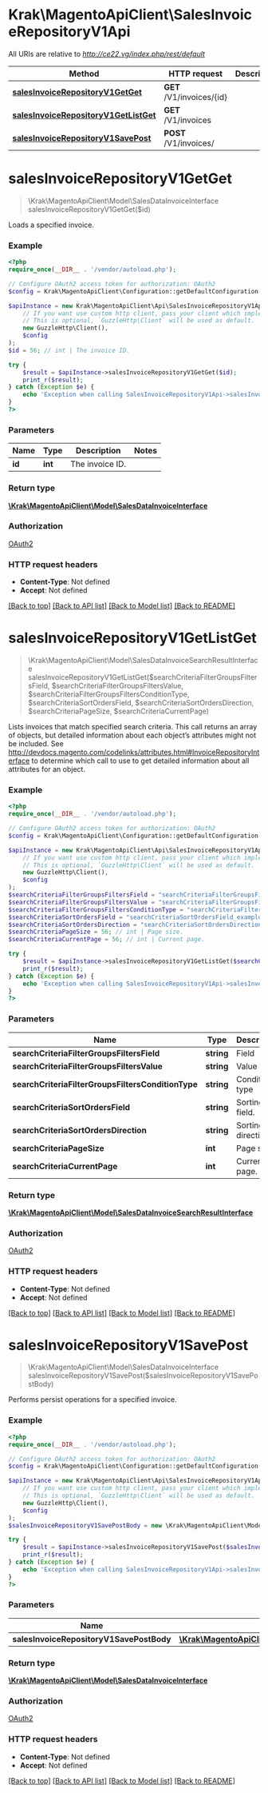 # Krak\MagentoApiClient\SalesInvoiceRepositoryV1Api

All URIs are relative to *http://ce22.vg/index.php/rest/default*

Method | HTTP request | Description
------------- | ------------- | -------------
[**salesInvoiceRepositoryV1GetGet**](SalesInvoiceRepositoryV1Api.md#salesInvoiceRepositoryV1GetGet) | **GET** /V1/invoices/{id} | 
[**salesInvoiceRepositoryV1GetListGet**](SalesInvoiceRepositoryV1Api.md#salesInvoiceRepositoryV1GetListGet) | **GET** /V1/invoices | 
[**salesInvoiceRepositoryV1SavePost**](SalesInvoiceRepositoryV1Api.md#salesInvoiceRepositoryV1SavePost) | **POST** /V1/invoices/ | 


# **salesInvoiceRepositoryV1GetGet**
> \Krak\MagentoApiClient\Model\SalesDataInvoiceInterface salesInvoiceRepositoryV1GetGet($id)



Loads a specified invoice.

### Example
```php
<?php
require_once(__DIR__ . '/vendor/autoload.php');

// Configure OAuth2 access token for authorization: OAuth2
$config = Krak\MagentoApiClient\Configuration::getDefaultConfiguration()->setAccessToken('YOUR_ACCESS_TOKEN');

$apiInstance = new Krak\MagentoApiClient\Api\SalesInvoiceRepositoryV1Api(
    // If you want use custom http client, pass your client which implements `GuzzleHttp\ClientInterface`.
    // This is optional, `GuzzleHttp\Client` will be used as default.
    new GuzzleHttp\Client(),
    $config
);
$id = 56; // int | The invoice ID.

try {
    $result = $apiInstance->salesInvoiceRepositoryV1GetGet($id);
    print_r($result);
} catch (Exception $e) {
    echo 'Exception when calling SalesInvoiceRepositoryV1Api->salesInvoiceRepositoryV1GetGet: ', $e->getMessage(), PHP_EOL;
}
?>
```

### Parameters

Name | Type | Description  | Notes
------------- | ------------- | ------------- | -------------
 **id** | **int**| The invoice ID. |

### Return type

[**\Krak\MagentoApiClient\Model\SalesDataInvoiceInterface**](../Model/SalesDataInvoiceInterface.md)

### Authorization

[OAuth2](../../README.md#OAuth2)

### HTTP request headers

 - **Content-Type**: Not defined
 - **Accept**: Not defined

[[Back to top]](#) [[Back to API list]](../../README.md#documentation-for-api-endpoints) [[Back to Model list]](../../README.md#documentation-for-models) [[Back to README]](../../README.md)

# **salesInvoiceRepositoryV1GetListGet**
> \Krak\MagentoApiClient\Model\SalesDataInvoiceSearchResultInterface salesInvoiceRepositoryV1GetListGet($searchCriteriaFilterGroupsFiltersField, $searchCriteriaFilterGroupsFiltersValue, $searchCriteriaFilterGroupsFiltersConditionType, $searchCriteriaSortOrdersField, $searchCriteriaSortOrdersDirection, $searchCriteriaPageSize, $searchCriteriaCurrentPage)



Lists invoices that match specified search criteria. This call returns an array of objects, but detailed information about each object’s attributes might not be included. See http://devdocs.magento.com/codelinks/attributes.html#InvoiceRepositoryInterface to determine which call to use to get detailed information about all attributes for an object.

### Example
```php
<?php
require_once(__DIR__ . '/vendor/autoload.php');

// Configure OAuth2 access token for authorization: OAuth2
$config = Krak\MagentoApiClient\Configuration::getDefaultConfiguration()->setAccessToken('YOUR_ACCESS_TOKEN');

$apiInstance = new Krak\MagentoApiClient\Api\SalesInvoiceRepositoryV1Api(
    // If you want use custom http client, pass your client which implements `GuzzleHttp\ClientInterface`.
    // This is optional, `GuzzleHttp\Client` will be used as default.
    new GuzzleHttp\Client(),
    $config
);
$searchCriteriaFilterGroupsFiltersField = "searchCriteriaFilterGroupsFiltersField_example"; // string | Field
$searchCriteriaFilterGroupsFiltersValue = "searchCriteriaFilterGroupsFiltersValue_example"; // string | Value
$searchCriteriaFilterGroupsFiltersConditionType = "searchCriteriaFilterGroupsFiltersConditionType_example"; // string | Condition type
$searchCriteriaSortOrdersField = "searchCriteriaSortOrdersField_example"; // string | Sorting field.
$searchCriteriaSortOrdersDirection = "searchCriteriaSortOrdersDirection_example"; // string | Sorting direction.
$searchCriteriaPageSize = 56; // int | Page size.
$searchCriteriaCurrentPage = 56; // int | Current page.

try {
    $result = $apiInstance->salesInvoiceRepositoryV1GetListGet($searchCriteriaFilterGroupsFiltersField, $searchCriteriaFilterGroupsFiltersValue, $searchCriteriaFilterGroupsFiltersConditionType, $searchCriteriaSortOrdersField, $searchCriteriaSortOrdersDirection, $searchCriteriaPageSize, $searchCriteriaCurrentPage);
    print_r($result);
} catch (Exception $e) {
    echo 'Exception when calling SalesInvoiceRepositoryV1Api->salesInvoiceRepositoryV1GetListGet: ', $e->getMessage(), PHP_EOL;
}
?>
```

### Parameters

Name | Type | Description  | Notes
------------- | ------------- | ------------- | -------------
 **searchCriteriaFilterGroupsFiltersField** | **string**| Field | [optional]
 **searchCriteriaFilterGroupsFiltersValue** | **string**| Value | [optional]
 **searchCriteriaFilterGroupsFiltersConditionType** | **string**| Condition type | [optional]
 **searchCriteriaSortOrdersField** | **string**| Sorting field. | [optional]
 **searchCriteriaSortOrdersDirection** | **string**| Sorting direction. | [optional]
 **searchCriteriaPageSize** | **int**| Page size. | [optional]
 **searchCriteriaCurrentPage** | **int**| Current page. | [optional]

### Return type

[**\Krak\MagentoApiClient\Model\SalesDataInvoiceSearchResultInterface**](../Model/SalesDataInvoiceSearchResultInterface.md)

### Authorization

[OAuth2](../../README.md#OAuth2)

### HTTP request headers

 - **Content-Type**: Not defined
 - **Accept**: Not defined

[[Back to top]](#) [[Back to API list]](../../README.md#documentation-for-api-endpoints) [[Back to Model list]](../../README.md#documentation-for-models) [[Back to README]](../../README.md)

# **salesInvoiceRepositoryV1SavePost**
> \Krak\MagentoApiClient\Model\SalesDataInvoiceInterface salesInvoiceRepositoryV1SavePost($salesInvoiceRepositoryV1SavePostBody)



Performs persist operations for a specified invoice.

### Example
```php
<?php
require_once(__DIR__ . '/vendor/autoload.php');

// Configure OAuth2 access token for authorization: OAuth2
$config = Krak\MagentoApiClient\Configuration::getDefaultConfiguration()->setAccessToken('YOUR_ACCESS_TOKEN');

$apiInstance = new Krak\MagentoApiClient\Api\SalesInvoiceRepositoryV1Api(
    // If you want use custom http client, pass your client which implements `GuzzleHttp\ClientInterface`.
    // This is optional, `GuzzleHttp\Client` will be used as default.
    new GuzzleHttp\Client(),
    $config
);
$salesInvoiceRepositoryV1SavePostBody = new \Krak\MagentoApiClient\Model\SalesInvoiceRepositoryV1SavePostBody(); // \Krak\MagentoApiClient\Model\SalesInvoiceRepositoryV1SavePostBody | 

try {
    $result = $apiInstance->salesInvoiceRepositoryV1SavePost($salesInvoiceRepositoryV1SavePostBody);
    print_r($result);
} catch (Exception $e) {
    echo 'Exception when calling SalesInvoiceRepositoryV1Api->salesInvoiceRepositoryV1SavePost: ', $e->getMessage(), PHP_EOL;
}
?>
```

### Parameters

Name | Type | Description  | Notes
------------- | ------------- | ------------- | -------------
 **salesInvoiceRepositoryV1SavePostBody** | [**\Krak\MagentoApiClient\Model\SalesInvoiceRepositoryV1SavePostBody**](../Model/SalesInvoiceRepositoryV1SavePostBody.md)|  | [optional]

### Return type

[**\Krak\MagentoApiClient\Model\SalesDataInvoiceInterface**](../Model/SalesDataInvoiceInterface.md)

### Authorization

[OAuth2](../../README.md#OAuth2)

### HTTP request headers

 - **Content-Type**: Not defined
 - **Accept**: Not defined

[[Back to top]](#) [[Back to API list]](../../README.md#documentation-for-api-endpoints) [[Back to Model list]](../../README.md#documentation-for-models) [[Back to README]](../../README.md)


